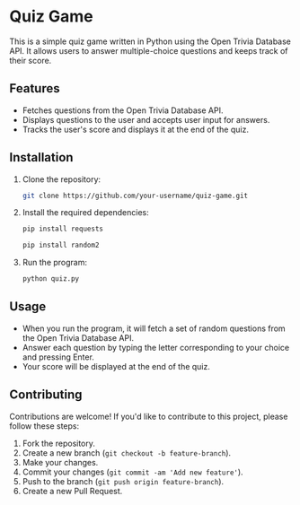 # Quiz Game

This is a simple quiz game written in Python using the Open Trivia Database API. It allows users to answer multiple-choice questions and keeps track of their score.

## Features

- Fetches questions from the Open Trivia Database API.
- Displays questions to the user and accepts user input for answers.
- Tracks the user's score and displays it at the end of the quiz.

## Installation

1. Clone the repository:

   ```bash
   git clone https://github.com/your-username/quiz-game.git
   ```

2. Install the required dependencies:

   ```bash
   pip install requests
   ```
   ```bash
   pip install random2
   ```
   
3. Run the program:

   ```bash
   python quiz.py
   ```

## Usage

- When you run the program, it will fetch a set of random questions from the Open Trivia Database API.
- Answer each question by typing the letter corresponding to your choice and pressing Enter.
- Your score will be displayed at the end of the quiz.

## Contributing

Contributions are welcome! If you'd like to contribute to this project, please follow these steps:

1. Fork the repository.
2. Create a new branch (`git checkout -b feature-branch`).
3. Make your changes.
4. Commit your changes (`git commit -am 'Add new feature'`).
5. Push to the branch (`git push origin feature-branch`).
6. Create a new Pull Request.
